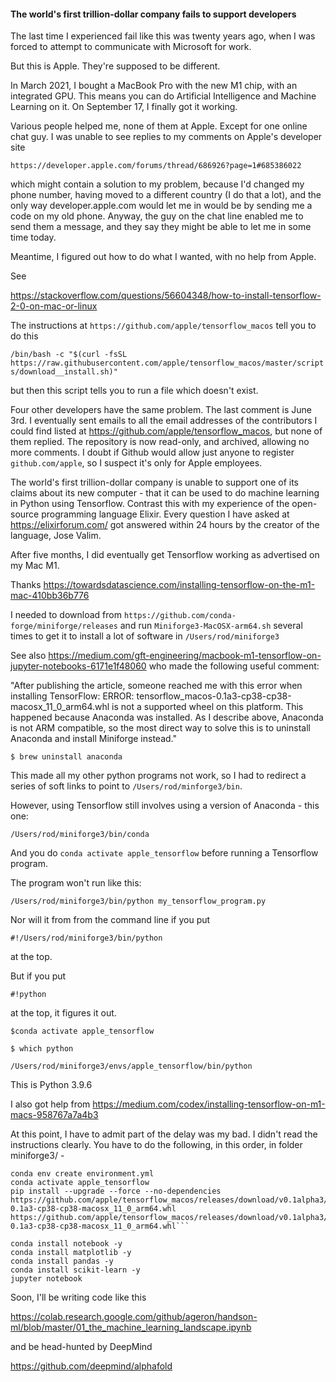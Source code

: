 #### The world's first trillion-dollar company fails to support developers



The last time I experienced fail like this was twenty years ago, when I was forced to attempt to communicate with Microsoft for work.

But this is Apple. They're supposed to be different.




In March 2021, I bought a MacBook Pro with the new M1 chip, with an integrated GPU. This means you can do Artificial Intelligence and Machine Learning on it. On September 17, I finally got it working.

Various people helped me, none of them at Apple. Except for one  online chat guy. I was unable to see replies to my comments on Apple's developer site

`https://developer.apple.com/forums/thread/686926?page=1#685386022`

which might contain a solution to my problem, because I'd changed my phone number, having moved to a different country (I do that a lot), and the only way developer.apple.com would let me in would be by sending me a code on my old phone. Anyway, the guy on the chat line enabled me to send them a message, and they say they might be able to let me in some time today.

Meantime, I figured out how to do what I wanted, with no help from Apple.

See

https://stackoverflow.com/questions/56604348/how-to-install-tensorflow-2-0-on-mac-or-linux

The instructions at `https://github.com/apple/tensorflow_macos` tell you to do this

`/bin/bash -c "$(curl -fsSL https://raw.githubusercontent.com/apple/tensorflow_macos/master/scripts/download__install.sh)"`

but then this script tells you to run a file which doesn't exist.

Four other developers have the same problem. The last comment is June 3rd. I eventually sent emails to all the email addresses of the contributors I could find listed at https://github.com/apple/tensorflow_macos, but none of them replied. The repository is now read-only, and archived, allowing no more comments. I doubt if Github would allow just anyone to register `github.com/apple`, so I suspect it's only for Apple employees.

The world's first trillion-dollar company is unable to support one of its claims about its new computer - that it can be used to do machine learning in Python using Tensorflow. Contrast this with my experience of the open-source programming language Elixir. Every question I have asked at https://elixirforum.com/ got answered within 24 hours by the creator of the language, Jose Valim.

After five months, I did eventually get Tensorflow working as advertised on my Mac M1.

Thanks https://towardsdatascience.com/installing-tensorflow-on-the-m1-mac-410bb36b776

I needed to download from `https://github.com/conda-forge/miniforge/releases` and run `Miniforge3-MacOSX-arm64.sh` several times to get it to install a lot of software in `/Users/rod/miniforge3`

See also
https://medium.com/gft-engineering/macbook-m1-tensorflow-on-jupyter-notebooks-6171e1f48060
who made the following useful comment:

"After publishing the article, someone reached me with this error when installing TensorFlow:
ERROR: tensorflow_macos-0.1a3-cp38-cp38-macosx_11_0_arm64.whl is not a supported wheel on this platform.
This happened because Anaconda was installed. As I describe above, Anaconda is not ARM compatible, so the most direct way to solve this is to uninstall Anaconda and install Miniforge instead."

`$ brew uninstall anaconda`

This made all my other python programs not work, so I had to redirect a series of soft links to point to `/Users/rod/minforge3/bin`.

However, using Tensorflow still involves using a version of Anaconda - this one:

`/Users/rod/miniforge3/bin/conda`

And you do `conda activate apple_tensorflow` before running a Tensorflow program.

The program won't run like this:

`/Users/rod/miniforge3/bin/python my_tensorflow_program.py`

Nor will it from from the command line if you put

`#!/Users/rod/miniforge3/bin/python`

at the top.

But if you put

`#!python`

at the top, it figures it out.

```
$conda activate apple_tensorflow

$ which python

/Users/rod/miniforge3/envs/apple_tensorflow/bin/python
```

This is Python 3.9.6

I also got help from https://medium.com/codex/installing-tensorflow-on-m1-macs-958767a7a4b3

At this point, I have to admit part of the delay was my bad. I didn't read the instructions clearly. You have to do the following, in this order, in folder miniforge3/ -

    conda env create environment.yml
    conda activate apple_tensorflow
    pip install --upgrade --force --no-dependencies https://github.com/apple/tensorflow_macos/releases/download/v0.1alpha3/tensorflow_macos-0.1a3-cp38-cp38-macosx_11_0_arm64.whl https://github.com/apple/tensorflow_macos/releases/download/v0.1alpha3/tensorflow_addons_macos-0.1a3-cp38-cp38-macosx_11_0_arm64.whl```

    conda install notebook -y
    conda install matplotlib -y
    conda install pandas -y
    conda install scikit-learn -y
    jupyter notebook


Soon, I'll be writing code like this

https://colab.research.google.com/github/ageron/handson-ml/blob/master/01_the_machine_learning_landscape.ipynb

and be head-hunted by DeepMind

https://github.com/deepmind/alphafold
